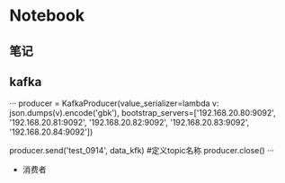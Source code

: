 # Notebook
笔记
---
## kafka
···
 producer = KafkaProducer(value_serializer=lambda v: json.dumps(v).encode('gbk'),
                             bootstrap_servers=['192.168.20.80:9092', '192.168.20.81:9092', '192.168.20.82:9092',
                                                '192.168.20.83:9092', '192.168.20.84:9092'])

 producer.send('test_0914', data_kfk) #定义topic名称
 producer.close()
···
  + 消费者
    
